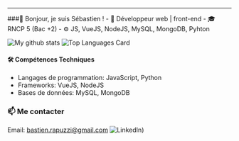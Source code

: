 <hr>
###👋 Bonjour, je suis Sébastien !
- 📖 Développeur web | front-end
- 🎓 RNCP 5 (Bac +2)
- ⚙️ JS, VueJS, NodeJS, MySQL, MongoDB, Pyhton  


![My github stats](https://github-readme-stats.vercel.app/api?username=Bastien-OC20&theme=gotham&show_icons=true)
![Top Languages Card](https://github-readme-stats.vercel.app/api/top-langs/?username=Bastien-OC20&theme=gotham)


#### 🛠️ Compétences Techniques
- Langages de programmation: JavaScript, Python
- Frameworks: VueJS, NodeJS
- Bases de données: MySQL, MongoDB

### 📫 Me contacter
Email: bastien.rapuzzi@gmail.com
![LinkedIn](https://www.linkedin.com/in/sébastien-r/))
